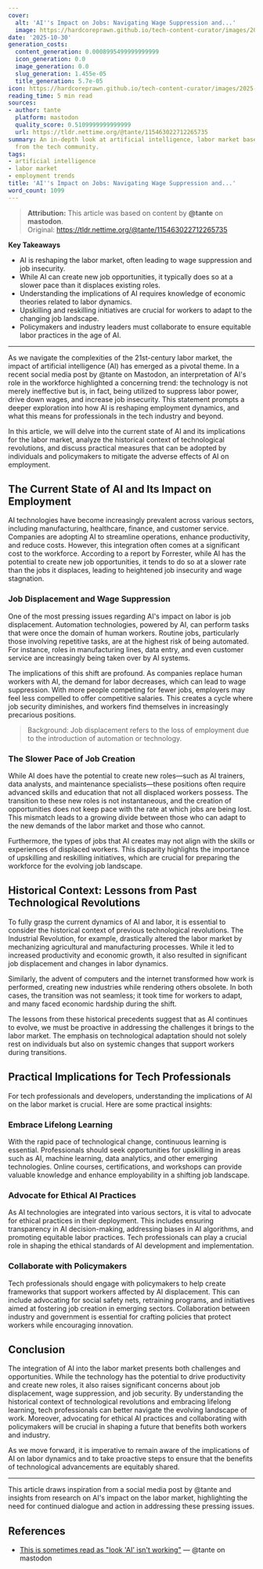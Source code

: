 ```yaml
---
cover:
  alt: 'AI''s Impact on Jobs: Navigating Wage Suppression and...'
  image: https://hardcoreprawn.github.io/tech-content-curator/images/2025-10-30-ai-impact-on-jobs.png
date: '2025-10-30'
generation_costs:
  content_generation: 0.0008995499999999999
  icon_generation: 0.0
  image_generation: 0.0
  slug_generation: 1.455e-05
  title_generation: 5.7e-05
icon: https://hardcoreprawn.github.io/tech-content-curator/images/2025-10-30-ai-impact-on-jobs-icon.png
reading_time: 5 min read
sources:
- author: tante
  platform: mastodon
  quality_score: 0.5109999999999999
  url: https://tldr.nettime.org/@tante/115463022712265735
summary: An in-depth look at artificial intelligence, labor market based on insights
  from the tech community.
tags:
- artificial intelligence
- labor market
- employment trends
title: 'AI''s Impact on Jobs: Navigating Wage Suppression and...'
word_count: 1099
---
```


> **Attribution:** This article was based on content by **@tante** on **mastodon**.  
> Original: https://tldr.nettime.org/@tante/115463022712265735

**Key Takeaways**
- AI is reshaping the labor market, often leading to wage suppression and job insecurity.
- While AI can create new job opportunities, it typically does so at a slower pace than it displaces existing roles.
- Understanding the implications of AI requires knowledge of economic theories related to labor dynamics.
- Upskilling and reskilling initiatives are crucial for workers to adapt to the changing job landscape.
- Policymakers and industry leaders must collaborate to ensure equitable labor practices in the age of AI.

---

As we navigate the complexities of the 21st-century labor market, the impact of artificial intelligence (AI) has emerged as a pivotal theme. In a recent social media post by @tante on Mastodon, an interpretation of AI's role in the workforce highlighted a concerning trend: the technology is not merely ineffective but is, in fact, being utilized to suppress labor power, drive down wages, and increase job insecurity. This statement prompts a deeper exploration into how AI is reshaping employment dynamics, and what this means for professionals in the tech industry and beyond.

In this article, we will delve into the current state of AI and its implications for the labor market, analyze the historical context of technological revolutions, and discuss practical measures that can be adopted by individuals and policymakers to mitigate the adverse effects of AI on employment.

## The Current State of AI and Its Impact on Employment

AI technologies have become increasingly prevalent across various sectors, including manufacturing, healthcare, finance, and customer service. Companies are adopting AI to streamline operations, enhance productivity, and reduce costs. However, this integration often comes at a significant cost to the workforce. According to a report by Forrester, while AI has the potential to create new job opportunities, it tends to do so at a slower rate than the jobs it displaces, leading to heightened job insecurity and wage stagnation.

### Job Displacement and Wage Suppression

One of the most pressing issues regarding AI's impact on labor is job displacement. Automation technologies, powered by AI, can perform tasks that were once the domain of human workers. Routine jobs, particularly those involving repetitive tasks, are at the highest risk of being automated. For instance, roles in manufacturing lines, data entry, and even customer service are increasingly being taken over by AI systems. 

The implications of this shift are profound. As companies replace human workers with AI, the demand for labor decreases, which can lead to wage suppression. With more people competing for fewer jobs, employers may feel less compelled to offer competitive salaries. This creates a cycle where job security diminishes, and workers find themselves in increasingly precarious positions.

> Background: Job displacement refers to the loss of employment due to the introduction of automation or technology.

### The Slower Pace of Job Creation

While AI does have the potential to create new roles—such as AI trainers, data analysts, and maintenance specialists—these positions often require advanced skills and education that not all displaced workers possess. The transition to these new roles is not instantaneous, and the creation of opportunities does not keep pace with the rate at which jobs are being lost. This mismatch leads to a growing divide between those who can adapt to the new demands of the labor market and those who cannot.

Furthermore, the types of jobs that AI creates may not align with the skills or experiences of displaced workers. This disparity highlights the importance of upskilling and reskilling initiatives, which are crucial for preparing the workforce for the evolving job landscape.

## Historical Context: Lessons from Past Technological Revolutions

To fully grasp the current dynamics of AI and labor, it is essential to consider the historical context of previous technological revolutions. The Industrial Revolution, for example, drastically altered the labor market by mechanizing agricultural and manufacturing processes. While it led to increased productivity and economic growth, it also resulted in significant job displacement and changes in labor dynamics.

Similarly, the advent of computers and the internet transformed how work is performed, creating new industries while rendering others obsolete. In both cases, the transition was not seamless; it took time for workers to adapt, and many faced economic hardship during the shift.

The lessons from these historical precedents suggest that as AI continues to evolve, we must be proactive in addressing the challenges it brings to the labor market. The emphasis on technological adaptation should not solely rest on individuals but also on systemic changes that support workers during transitions.

## Practical Implications for Tech Professionals

For tech professionals and developers, understanding the implications of AI on the labor market is crucial. Here are some practical insights:

### Embrace Lifelong Learning

With the rapid pace of technological change, continuous learning is essential. Professionals should seek opportunities for upskilling in areas such as AI, machine learning, data analytics, and other emerging technologies. Online courses, certifications, and workshops can provide valuable knowledge and enhance employability in a shifting job landscape.

### Advocate for Ethical AI Practices

As AI technologies are integrated into various sectors, it is vital to advocate for ethical practices in their deployment. This includes ensuring transparency in AI decision-making, addressing biases in AI algorithms, and promoting equitable labor practices. Tech professionals can play a crucial role in shaping the ethical standards of AI development and implementation.

### Collaborate with Policymakers

Tech professionals should engage with policymakers to help create frameworks that support workers affected by AI displacement. This can include advocating for social safety nets, retraining programs, and initiatives aimed at fostering job creation in emerging sectors. Collaboration between industry and government is essential for crafting policies that protect workers while encouraging innovation.

## Conclusion

The integration of AI into the labor market presents both challenges and opportunities. While the technology has the potential to drive productivity and create new roles, it also raises significant concerns about job displacement, wage suppression, and job security. By understanding the historical context of technological revolutions and embracing lifelong learning, tech professionals can better navigate the evolving landscape of work. Moreover, advocating for ethical AI practices and collaborating with policymakers will be crucial in shaping a future that benefits both workers and industry.

As we move forward, it is imperative to remain aware of the implications of AI on labor dynamics and to take proactive steps to ensure that the benefits of technological advancements are equitably shared.

---

This article draws inspiration from a social media post by @tante and insights from research on AI's impact on the labor market, highlighting the need for continued dialogue and action in addressing these pressing issues.

## References

- [This is sometimes read as "look 'AI' isn't working"](https://tldr.nettime.org/@tante/115463022712265735) — @tante on mastodon